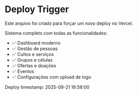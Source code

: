 # Deploy Trigger

Este arquivo foi criado para forçar um novo deploy no Vercel.

Sistema completo com todas as funcionalidades:
- ✅ Dashboard moderno
- ✅ Gestão de pessoas
- ✅ Cultos e serviços
- ✅ Grupos e células
- ✅ Ofertas e doações
- ✅ Eventos
- ✅ Configurações com upload de logo

Deploy timestamp: 2025-09-21 16:58:00
